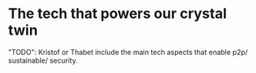 # The tech that powers our crystal twin 

"TODO": Kristof or Thabet include the main tech aspects that enable p2p/ sustainable/ security.
